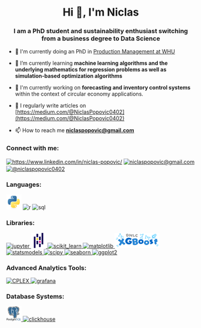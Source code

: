 <h1 align="center">Hi 👋, I'm Niclas</h1>
<h3 align="center">I am a PhD student and sustainability enthusiast switching from a business degree to Data Science</h3>

- 📝 I'm currently doing an PhD in [Production Management at WHU](https://www.whu.edu/en/faculty/supply-chain-management-group/production-management/external-doctoral-students/niclas-popovic/)

- 🌱 I’m currently learning **machine learning algorithms and the underlying mathematics for regression problems as well as simulation-based optimization algorithms**

- 🔭 I'm currently working on **forecasting and inventory control systems** within the context of circular economy applications.

- 📝 I regularly write articles on [https://medium.com/@NiclasPopovic0402](https://medium.com/@NiclasPopovic0402)

- 📫 How to reach me **niclaspopovic@gmail.com**

<h3 align="left">Connect with me:</h3>
<p align="left">
<a href="https://www.linkedin.com/in/niclas-popovic/" target="blank"><img align="center" src="https://raw.githubusercontent.com/rahuldkjain/github-profile-readme-generator/master/src/images/icons/Social/linked-in-alt.svg" alt="https://www.linkedin.com/in/niclas-popovic/" height="30" width="40" /></a>
<a href="mailto:niclaspopovic@gmail.com"><img align="center" src="https://upload.wikimedia.org/wikipedia/commons/thumb/7/7e/Gmail_icon_%282020%29.svg/1024px-Gmail_icon_%282020%29.svg.png?20221017173631" alt="niclaspopovic@gmail.com" height="30" width="40" /></a>
<a href="https://medium.com/@niclaspopovic0402" target="blank"><img align="center" src="https://raw.githubusercontent.com/rahuldkjain/github-profile-readme-generator/master/src/images/icons/Social/medium.svg" alt="@niclaspopovic0402" height="30" width="40" /></a>
</p>
<h3 align="left">Languages:</h3>
<p align="left"> 
<img src="https://raw.githubusercontent.com/devicons/devicon/master/icons/python/python-original.svg" alt="python" width="40" height="40"/> </a>
<img src="https://www.r-project.org/Rlogo.png" alt="r" width="40" height="40"/> </a> 
<img src="https://upload.wikimedia.org/wikipedia/commons/8/87/Sql_data_base_with_logo.png" alt="sql" width="80" height="40"/> </a>
</p>

<h3 align="left">Libraries:</h3>
<p align="left">
<a href="https://jupyter.org/" target="_blank" rel="noreferrer"> <img src="https://jupyter.org/assets/homepage/main-logo.svg" alt="jupyter" width="40" height="40"/> </a> 
<a href="https://pandas.pydata.org/" target="_blank" rel="noreferrer"> <img src="https://raw.githubusercontent.com/devicons/devicon/2ae2a900d2f041da66e950e4d48052658d850630/icons/pandas/pandas-original.svg" alt="pandas" width="40" height="40"/> </a>  
<a href="https://scikit-learn.org/" target="_blank" rel="noreferrer"> <img src="https://upload.wikimedia.org/wikipedia/commons/0/05/Scikit_learn_logo_small.svg" alt="scikit_learn" width="40" height="40"/> </a> 
<a href="https://matplotlib.org/" target="_blank" rel="noreferrer"> <img src="https://upload.wikimedia.org/wikipedia/commons/8/84/Matplotlib_icon.svg" alt="matplotlib" width="40" height="40"/> </a> 
<a href="https://xgboost.readthedocs.io/en/stable/" target="_blank" rel="noreferrer"> <img src="https://raw.githubusercontent.com/dmlc/dmlc.github.io/master/img/logo-m/xgboost.png" alt="xgboost" width="120" height="40"/> </a> 
<a href="https://www.statsmodels.org/stable/index.html" target="_blank" rel="noreferrer"> <img src="https://www.statsmodels.org/stable/_images/statsmodels-logo-v2-horizontal.svg" alt="statsmodels" width="120" height="40"/> </a> 
<a href="https://scipy.org/" target="_blank" rel="noreferrer"> <img src="https://scipy.org/images/logo.svg" alt="scipy" width="40" height="40"/> </a> 
<a href="https://seaborn.pydata.org/" target="_blank" rel="noreferrer"> <img src="https://seaborn.pydata.org/_images/logo-mark-lightbg.svg" alt="seaborn" width="40" height="40"/> </a> 
<a href="https://ggplot2.tidyverse.org/" target="_blank" rel="noreferrer"> <img src="https://ggplot2.tidyverse.org/logo.png" alt="ggplot2" width="40" height="40"/> </a> 
 
 </p>

<h3 align="left">Advanced Analytics Tools:</h3>
<p align="left">
<a href="https://www.ibm.com/products/ilog-cplex-optimization-studio/cplex-optimizer" target="_blank" rel="noreferrer"> <img src="https://upload.wikimedia.org/wikipedia/commons/thumb/5/51/IBM_logo.svg/800px-IBM_logo.svg.png" alt="CPLEX" width="80" height="40"/> </a>
<a href="https://grafana.com" target="_blank" rel="noreferrer"> <img src="https://www.vectorlogo.zone/logos/grafana/grafana-icon.svg" alt="grafana" width="40" height="40"/> </a> 
  </p>
  
<h3 align="left">Database Systems:</h3>
<p align="left">
 <a href="https://www.postgresql.org" target="_blank" rel="noreferrer"> <img src="https://raw.githubusercontent.com/devicons/devicon/master/icons/postgresql/postgresql-original-wordmark.svg" alt="postgresql" width="40" height="40"/> </a>
 <a href="https://www.clickhouse.com" target="_blank" rel="noreferrer"> <img src="https://wiki.bicomsystems.com/howto/clickhouse-setup/01-clickhouse-logo.jpeg" alt="clickhouse" width="80" height="40"/> </a>
 </p>
